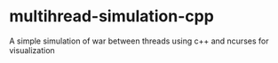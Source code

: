 # multihread-simulation-cpp
A simple simulation of war between threads using c++ and ncurses for visualization
